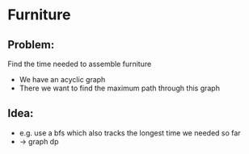 # Furniture

## Problem: 
Find the time needed to assemble furniture
- We have an acyclic graph
- There we want to find the maximum path through this graph

## Idea:
- e.g. use a bfs which also tracks the longest time we needed so far
- -> graph dp